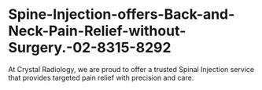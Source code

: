 # Spine-Injection-offers-Back-and-Neck-Pain-Relief-without-Surgery.-02-8315-8292
At Crystal Radiology, we are proud to offer a trusted Spinal Injection service that provides targeted pain relief with precision and care.
